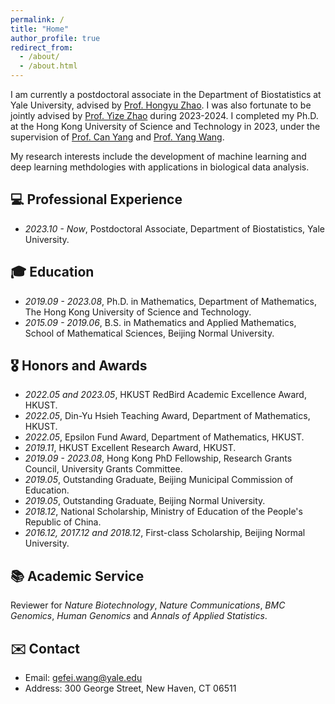 ```yaml
---
permalink: /
title: "Home"
author_profile: true
redirect_from: 
  - /about/
  - /about.html
---
```


I am currently a postdoctoral associate in the Department of Biostatistics at Yale University, advised by [Prof. Hongyu Zhao](https://zhaocenter.org/index.html). I was also fortunate to be jointly advised by [Prof. Yize Zhao](https://www.yizezhao.com/) during 2023-2024. I completed my Ph.D. at the Hong Kong University of Science and Technology in 2023, under the supervision of [Prof. Can Yang](https://sites.google.com/site/eeyangc/) and [Prof. Yang Wang](https://facultyprofiles.hkust.edu.hk/profiles.php?profile=yang-wang-yangwang).

My research interests include the development of machine learning and deep learning methdologies with applications in biological data analysis.

💻 Professional Experience
------
- *2023.10 - Now*, Postdoctoral Associate, Department of Biostatistics, Yale University.

🎓 Education
------
- *2019.09 - 2023.08*, Ph.D. in Mathematics, Department of Mathematics, The Hong Kong University of Science and Technology.
- *2015.09 - 2019.06*, B.S. in Mathematics and Applied Mathematics, School of Mathematical Sciences, Beijing Normal University.

🎖 Honors and Awards
------
- *2022.05 and 2023.05*, HKUST RedBird Academic Excellence Award, HKUST.
- *2022.05*, Din-Yu Hsieh Teaching Award, Department of Mathematics, HKUST.
- *2022.05*, Epsilon Fund Award, Department of Mathematics, HKUST.
- *2019.11*, HKUST Excellent Research Award, HKUST. 
- *2019.09 - 2023.08*, Hong Kong PhD Fellowship, Research Grants Council, University Grants Committee. 
- *2019.05*, Outstanding Graduate, Beijing Municipal Commission of Education. 
- *2019.05*, Outstanding Graduate, Beijing Normal University. 
- *2018.12*, National Scholarship, Ministry of Education of the People's Republic of China. 
- *2016.12, 2017.12 and 2018.12*, First-class Scholarship, Beijing Normal University.

📚 Academic Service
------
Reviewer for *Nature Biotechnology*, *Nature Communications*, *BMC Genomics*, *Human Genomics* and *Annals of Applied Statistics*.

✉️ Contact
------
- Email: gefei.wang@yale.edu
- Address: 300 George Street, New Haven, CT 06511
